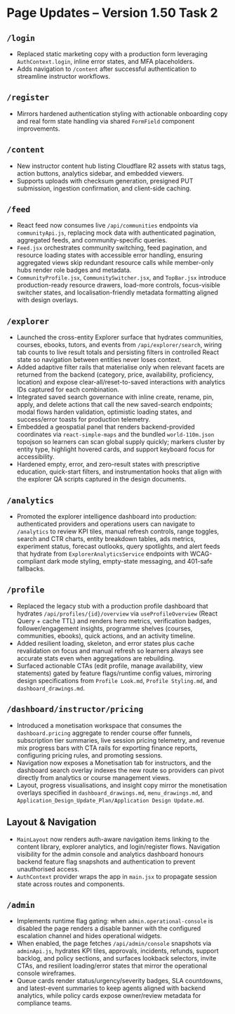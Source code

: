 # Page Updates – Version 1.50 Task 2

## `/login`
- Replaced static marketing copy with a production form leveraging `AuthContext.login`, inline error states, and MFA placeholders.
- Adds navigation to `/content` after successful authentication to streamline instructor workflows.

## `/register`
- Mirrors hardened authentication styling with actionable onboarding copy and real form state handling via shared `FormField` component improvements.

## `/content`
- New instructor content hub listing Cloudflare R2 assets with status tags, action buttons, analytics sidebar, and embedded viewers.
- Supports uploads with checksum generation, presigned PUT submission, ingestion confirmation, and client-side caching.

## `/feed`
- React feed now consumes live `/api/communities` endpoints via `communityApi.js`, replacing mock data with authenticated pagination, aggregated feeds, and community-specific queries.
- `Feed.jsx` orchestrates community switching, feed pagination, and resource loading states with accessible error handling, ensuring aggregated views skip redundant resource calls while member-only hubs render role badges and metadata.
- `CommunityProfile.jsx`, `CommunitySwitcher.jsx`, and `TopBar.jsx` introduce production-ready resource drawers, load-more controls, focus-visible switcher states, and localisation-friendly metadata formatting aligned with design overlays.

## `/explorer`
- Launched the cross-entity Explorer surface that hydrates communities, courses, ebooks, tutors, and events from `/api/explorer/search`, wiring tab counts to live result totals and persisting filters in controlled React state so navigation between entities never loses context.
- Added adaptive filter rails that materialise only when relevant facets are returned from the backend (category, price, availability, proficiency, location) and expose clear-all/reset-to-saved interactions with analytics IDs captured for each combination.
- Integrated saved search governance with inline create, rename, pin, apply, and delete actions that call the new saved-search endpoints; modal flows harden validation, optimistic loading states, and success/error toasts for production telemetry.
- Embedded a geospatial panel that renders backend-provided coordinates via `react-simple-maps` and the bundled `world-110m.json` topojson so learners can scan global supply quickly; markers cluster by entity type, highlight hovered cards, and support keyboard focus for accessibility.
- Hardened empty, error, and zero-result states with prescriptive education, quick-start filters, and instrumentation hooks that align with the explorer QA scripts captured in the design documents.

## `/analytics`
- Promoted the explorer intelligence dashboard into production: authenticated providers and operations users can navigate to `/analytics` to review KPI tiles, manual refresh controls, range toggles, search and CTR charts, entity breakdown tables, ads metrics, experiment status, forecast outlooks, query spotlights, and alert feeds that hydrate from `ExplorerAnalyticsService` endpoints with WCAG-compliant dark mode styling, empty-state messaging, and 401-safe fallbacks.

## `/profile`
- Replaced the legacy stub with a production profile dashboard that hydrates `/api/profiles/{id}/overview` via `useProfileOverview` (React Query + cache TTL) and renders hero metrics, verification badges, follower/engagement insights, programme shelves (courses, communities, ebooks), quick actions, and an activity timeline.
- Added resilient loading, skeleton, and error states plus cache revalidation on focus and manual refresh so learners always see accurate stats even when aggregations are rebuilding.
- Surfaced actionable CTAs (edit profile, manage availability, view statements) gated by feature flags/runtime config values, mirroring design specifications from `Profile Look.md`, `Profile Styling.md`, and `dashboard_drawings.md`.

## `/dashboard/instructor/pricing`
- Introduced a monetisation workspace that consumes the `dashboard.pricing` aggregate to render course offer funnels, subscription tier summaries, live session pricing telemetry, and revenue mix progress bars with CTA rails for exporting finance reports, configuring pricing rules, and promoting sessions.
- Navigation now exposes a Monetisation tab for instructors, and the dashboard search overlay indexes the new route so providers can pivot directly from analytics or course management views.
- Layout, progress visualisations, and insight copy mirror the monetisation overlays specified in `dashboard_drawings.md`, `menu_drawings.md`, and `Application_Design_Update_Plan/Application Design Update.md`.

## Layout & Navigation
- `MainLayout` now renders auth-aware navigation items linking to the content library, explorer analytics, and login/register flows. Navigation visibility for the admin console and analytics dashboard honours backend feature flag snapshots and authentication to prevent unauthorised access.
- `AuthContext` provider wraps the app in `main.jsx` to propagate session state across routes and components.

## `/admin`
- Implements runtime flag gating: when `admin.operational-console` is disabled the page renders a disable banner with the configured escalation channel and hides operational widgets.
- When enabled, the page fetches `/api/admin/console` snapshots via `adminApi.js`, hydrates KPI tiles, approvals, incidents, refunds, support backlog, and policy sections, and surfaces lookback selectors, invite CTAs, and resilient loading/error states that mirror the operational console wireframes.
- Queue cards render status/urgency/severity badges, SLA countdowns, and latest-event summaries to keep agents aligned with backend analytics, while policy cards expose owner/review metadata for compliance teams.
